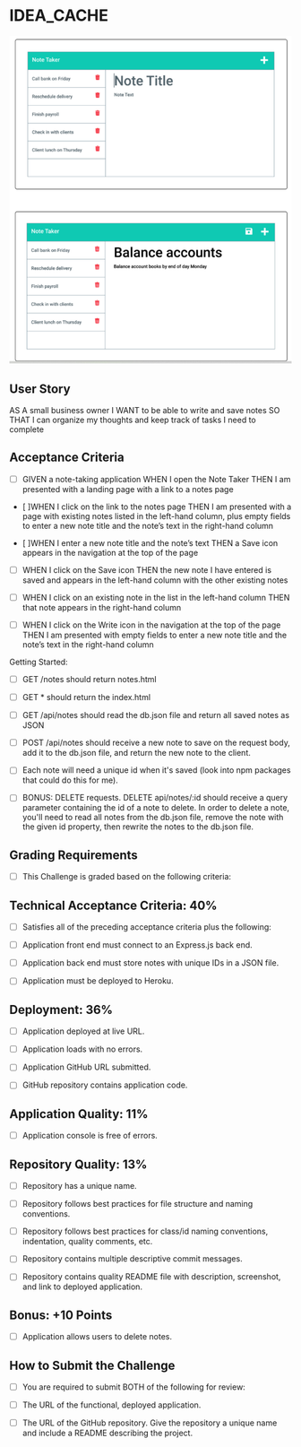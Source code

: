 # IDEA_CACHE

![](./Capture.PNG)

## User Story

AS A small business owner
I WANT to be able to write and save notes
SO THAT I can organize my thoughts and keep track of tasks I need to complete


## Acceptance Criteria

- [ ] GIVEN a note-taking application
WHEN I open the Note Taker
THEN I am presented with a landing page with a link to a notes page

- [ ]WHEN I click on the link to the notes page
THEN I am presented with a page with existing notes listed in the left-hand column, plus empty fields to enter a new note title and the note’s text in the right-hand column

- [ ]WHEN I enter a new note title and the note’s text
THEN a Save icon appears in the navigation at the top of the page

- [ ] WHEN I click on the Save icon
THEN the new note I have entered is saved and appears in the left-hand column with the other existing notes

- [ ] WHEN I click on an existing note in the list in the left-hand column
THEN that note appears in the right-hand column

- [ ] WHEN I click on the Write icon in the navigation at the top of the page
THEN I am presented with empty fields to enter a new note title and the note’s text in the right-hand column


Getting Started:


- [ ] GET /notes should return notes.html

- [ ] GET * should return the index.html

- [ ] GET /api/notes should read the db.json file and return all saved notes as JSON

- [ ] POST /api/notes should receive a new note to save on the request body, add it to the db.json file, and return the new note to the client.

- [ ] Each note will need a unique id when it's saved (look into npm packages that could do this for me).

- [ ] BONUS: DELETE requests.   DELETE api/notes/:id should receive a query parameter containing the id of a note to delete.  In order to delete a note, you'll need to read all notes from the db.json file, remove the note with the given id property, then rewrite the notes to the db.json file.



## Grading Requirements

- [ ] This Challenge is graded based on the following criteria:

## Technical Acceptance Criteria: 40%
- [ ] Satisfies all of the preceding acceptance criteria plus the following:

- [ ] Application front end must connect to an Express.js back end.

- [ ] Application back end must store notes with unique IDs in a JSON file.

- [ ] Application must be deployed to Heroku.

## Deployment: 36%
- [ ] Application deployed at live URL.

- [ ] Application loads with no errors.

- [ ] Application GitHub URL submitted.

- [ ] GitHub repository contains application code.

## Application Quality: 11%
- [ ] Application console is free of errors.
## Repository Quality: 13%
- [ ] Repository has a unique name.

- [ ] Repository follows best practices for file structure and naming conventions.

- [ ] Repository follows best practices for class/id naming conventions, indentation, quality comments, etc.

- [ ] Repository contains multiple descriptive commit messages.

- [ ] Repository contains quality README file with description, screenshot, and link to deployed application.

## Bonus: +10 Points
- [ ] Application allows users to delete notes.
## How to Submit the Challenge
- [ ] You are required to submit BOTH of the following for review:

- [ ] The URL of the functional, deployed application.

- [ ] The URL of the GitHub repository. Give the repository a unique name and include a README describing the project.